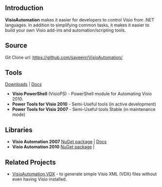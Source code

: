 ## Introduction
**VisioAutomation** makes it easier for developers to control Visio from .NET languages. In addition to simplifying common tasks, it makes it easier to build your own Visio add-ins and automation/scripting tools. 

## Source

Git Clone url: https://github.com/saveenr/VisioAutomation/

## Tools

[Downloads](https://onedrive.live.com/?cid=1ff099edb1c7ebfa&id=1FF099EDB1C7EBFA%21172641) | [Docs](http://sdrv.ms/11AWkp7)

* **Visio PowerShell** (VisioPS) - PowerShell module for Automating Visio 2010.
* **Power Tools for Visio 2010** - Semi-Useful tools (in active development)
* **Power Tools for Visio 2007** - Semi-Useful tools Stable (in maintenance mode)

## Libraries

* **Visio Automation 2007** [NuGet package](http://www.nuget.org/packages/VisioAutomation2007/) | [Docs](https://onedrive.live.com/?cid=1ff099edb1c7ebfa&id=1FF099EDB1C7EBFA%2137994&authkey=!AHhZWdAlU7LwJ6Y)
* **Visio Automation 2010** [NuGet package](http://www.nuget.org/packages/VisioAutomation2010/) | 

## Related Projects
* [VisioAutomation.VDX](https://github.com/saveenr/VisioAutomation.VDX) - to generate simple Visio XML (VDX) files without even having Visio installed.


